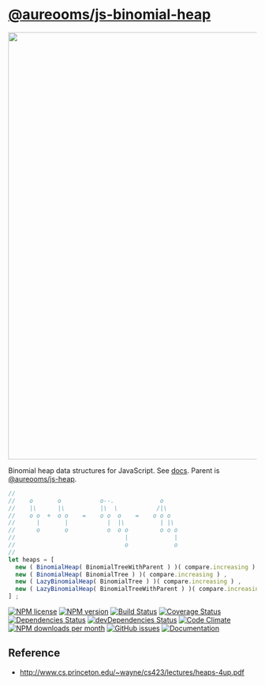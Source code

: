 [@aureooms/js-binomial-heap](http://aureooms.github.io/js-binomial-heap)
==

<img src="https://cdn.rawgit.com/aureooms/js-binomial-heap/master/media/sketch.svg" width="864">

Binomial heap data structures for JavaScript.
See [docs](https://aureooms.github.io/js-binomial-heap/index.html).
Parent is [@aureooms/js-heap](https://github.com/aureooms/js-heap).

```js
//
//    o       o           o--.             o
//    |\      |\          |\  \           /|\
//    o o  +  o o    =    o o  o    =    o o o
//      |       |           |  |\          | |\
//      o       o           o  o o         o o o
//                               |             |
//                               o             o
//
let heaps = [
  new ( BinomialHeap( BinomialTreeWithParent ) )( compare.increasing ) ,
  new ( BinomialHeap( BinomialTree ) )( compare.increasing ) ,
  new ( LazyBinomialHeap( BinomialTree ) )( compare.increasing ) ,
  new ( LazyBinomialHeap( BinomialTreeWithParent ) )( compare.increasing ) ,
] ;
```

[![NPM license](http://img.shields.io/npm/l/aureooms-js-binomial-heap.svg?style=flat)](https://raw.githubusercontent.com/aureooms/js-binomial-heap/master/LICENSE)
[![NPM version](http://img.shields.io/npm/v/aureooms-js-binomial-heap.svg?style=flat)](https://www.npmjs.org/package/aureooms-js-binomial-heap)
[![Build Status](http://img.shields.io/travis/aureooms/js-binomial-heap.svg?style=flat)](https://travis-ci.org/aureooms/js-binomial-heap)
[![Coverage Status](http://img.shields.io/coveralls/aureooms/js-binomial-heap.svg?style=flat)](https://coveralls.io/r/aureooms/js-binomial-heap)
[![Dependencies Status](http://img.shields.io/david/aureooms/js-binomial-heap.svg?style=flat)](https://david-dm.org/aureooms/js-binomial-heap#info=dependencies)
[![devDependencies Status](http://img.shields.io/david/dev/aureooms/js-binomial-heap.svg?style=flat)](https://david-dm.org/aureooms/js-binomial-heap#info=devDependencies)
[![Code Climate](http://img.shields.io/codeclimate/github/aureooms/js-binomial-heap.svg?style=flat)](https://codeclimate.com/github/aureooms/js-binomial-heap)
[![NPM downloads per month](http://img.shields.io/npm/dm/aureooms-js-binomial-heap.svg?style=flat)](https://www.npmjs.org/package/aureooms-js-binomial-heap)
[![GitHub issues](http://img.shields.io/github/issues/aureooms/js-binomial-heap.svg?style=flat)](https://github.com/aureooms/js-binomial-heap/issues)
[![Documentation](https://aureooms.github.io/js-binomial-heap/badge.svg)](https://aureooms.github.io/js-binomial-heap/source.html)

## Reference

  - http://www.cs.princeton.edu/~wayne/cs423/lectures/heaps-4up.pdf

